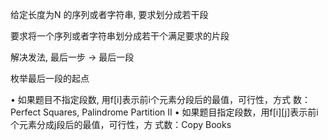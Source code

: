 给定长度为N 的序列或者字符串, 要求划分成若干段


要求将一个序列或者字符串划分成若干个满足要求的片段

解决发法, 最后一步 -> 最后一段

枚举最后一段的起点


• 如果题目不指定段数, 用f[i]表示前i个元素分段后的最值，可行性，方式
数： Perfect Squares, Palindrome Partition II
• 如果题目指定段数，用f[i][j]表示前i个元素分成j段后的最值，可行性，方
式数：Copy Books